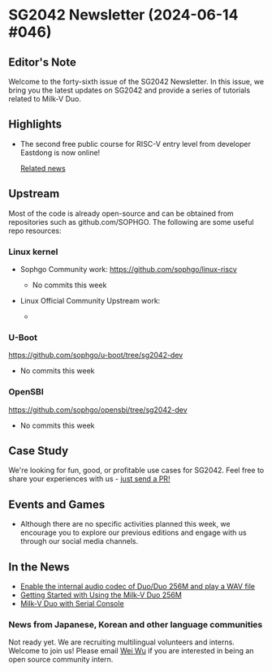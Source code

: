 # SG2042 Newsletter (2024-06-14 #046)

## Editor's Note

Welcome to the forty-sixth issue of the SG2042 Newsletter. In this issue, we bring you the latest updates on SG2042 and provide a series of tutorials related to Milk-V Duo.

## Highlights

+ The second free public course for RISC-V entry level from developer Eastdong is now online!

  [Related news](https://www.youtube.com/watch?v=B7EXWE6l9xE&t=71s)

## Upstream

Most of the code is already open-source and can be obtained from repositories such as github.com/SOPHGO. The following are some useful repo resources:

### Linux kernel

+ Sophgo Community work: https://github.com/sophgo/linux-riscv

  + No commits this week

+ Linux Official Community Upstream work:

  + 


### U-Boot

https://github.com/sophgo/u-boot/tree/sg2042-dev

+ No commits this week

### OpenSBI

https://github.com/sophgo/opensbi/tree/sg2042-dev

+ No commits this week

## Case Study

We're looking for fun, good, or profitable use cases for SG2042. Feel free to share your experiences with us - [just send a PR!](https://github.com/sophgocommunity/SG2042-Newsletter/pulls)

## Events and Games

- Although there are no specific activities planned this week, we encourage you to explore our previous editions and engage with us through our social media channels.


## In the News

+ [Enable the internal audio codec of Duo/Duo 256M and play a WAV file][news-1]
+ [Getting Started with Using the Milk-V Duo 256M][news-2]
+ [Milk-V Duo with Serial Console][news-3]

[news-1]:https://community.milkv.io/t/duo-duo-256-wav/2196
[news-2]:https://qiita.com/7L4QOI/items/178c4c5d5eca4a31083c
[news-3]:https://qiita.com/nanbuwks/items/f2744a4c20748f0b13fe

### News from Japanese, Korean and other language communities

Not ready yet. We are recruiting multilingual volunteers and interns. Welcome to join us! Please email [Wei Wu](mailto:wuwei2016@iscas.ac.cn) if you are interested in being an open source community intern.